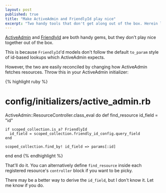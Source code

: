 ```yaml
---
layout: post
published: true
title: "Make ActiveAdmin and FriendlyId play nice"
excerpt: "Two handy tools that don't get along out of the box. Herein lies a workaround."
---
```


[ActiveAdmin][AA] and [FriendlyId][friendly] are both handy gems, but they don't play nice together out of the box.

This is because `FriendlyId`'d models don't follow the default `to_param` style of id-based lookups which ActiveAdmin expects.

However, the two are easily reconciled by changing how ActiveAdmin fetches resources. Throw this in your ActiveAdmin initializer:

{% highlight ruby %}
# config/initializers/active_admin.rb
ActiveAdmin::ResourceController.class_eval do
  def find_resource
    id_field = "id"

    if scoped_collection.is_a? FriendlyId
      id_field = scoped_collection.friendly_id_config.query_field
    end

    scoped_collection.find_by! id_field => params[:id]
  end
end
{% endhighlight %}

That'll do it. You can alternatively define `find_resource` inside each registered resource's `controller` block if you want to be picky.

There may be a better way to derive the `id_field`, but I don't know it. Let me know if you do.

[AA]:http://activeadmin.info
[friendly]:https://github.com/norman/friendly_id
